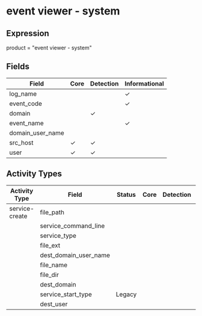 event viewer - system
=====================

Expression
----------

product = "event viewer - system"

Fields
------

| Field            | Core     | Detection | Informational |
| ---------------- | -------- | --------- | ------------- |
| log_name         |          |           | &#10003;      |
| event_code       |          |           | &#10003;      |
| domain           |          | &#10003;  |               |
| event_name       |          |           | &#10003;      |
| domain_user_name |          |           |               |
| src_host         | &#10003; | &#10003;  |               |
| user             | &#10003; | &#10003;  |               |

Activity Types
--------------

| Activity Type  | Field                 | Status | Core | Detection | Informational |
| -------------- | --------------------- | ------ | ---- | --------- | ------------- |
| service-create | file_path             |        |      |           |               |
|                | service_command_line  |        |      |           |               |
|                | service_type          |        |      |           |               |
|                | file_ext              |        |      |           |               |
|                | dest_domain_user_name |        |      |           |               |
|                | file_name             |        |      |           |               |
|                | file_dir              |        |      |           |               |
|                | dest_domain           |        |      |           |               |
|                | service_start_type    | Legacy |      |           | &#10003;      |
|                | dest_user             |        |      |           |               |

